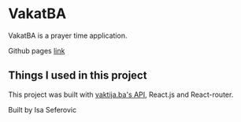 # VakatBA

VakatBA is a prayer time application.

Github pages [link](https://sefkelol.github.io/vakatBA/)

## Things I used in this project

This project was built with [vaktija.ba's API](https://api.vaktija.ba/vaktija/v1), React.js and React-router.

Built by Isa Seferovic
